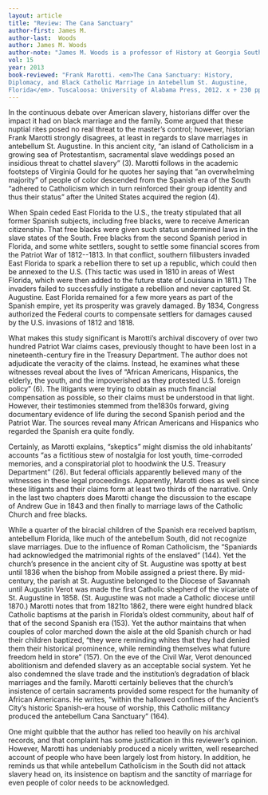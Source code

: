 ```yaml
---
layout: article
title: "Review: The Cana Sanctuary"
author-first: James M.
author-last:  Woods
author: James M. Woods
author-note: "James M. Woods is a professor of History at Georgia Southern University."
vol: 15
year: 2013
book-reviewed: "Frank Marotti. <em>The Cana Sanctuary: History, 
Diplomacy, and Black Catholic Marriage in Antebellum St. Augustine, 
Florida</em>. Tuscaloosa: University of Alabama Press, 2012. x + 230 pp. ISBN 978-0-8173-1747-8."
---
```


In the continuous debate over American slavery, historians differ over
the impact it had on black marriage and the family. Some argued that
these nuptial rites posed no real threat to the master’s control;
however, historian Frank Marotti strongly disagrees, at least in regards
to slave marriages in antebellum St. Augustine. In this ancient city,
“an island of Catholicism in a growing sea of Protestantism, sacramental
slave weddings posed an insidious threat to chattel slavery” (3).
Marotti follows in the academic footsteps of Virginia Gould for he
quotes her saying that “an overwhelming majority” of people of color
descended from the Spanish era of the South “adhered to Catholicism
which in turn reinforced their group identity and thus their status”
after the United States acquired the region (4).

When Spain ceded East Florida to the U.S., the treaty stipulated that
all former Spanish subjects, including free blacks, were to receive
American citizenship. That free blacks were given such status undermined
laws in the slave states of the South. Free blacks from the second
Spanish period in Florida, and some white settlers, sought to settle
some financial scores from the Patriot War of 1812--1813. In that
conflict, southern filibusters invaded East Florida to spark a rebellion
there to set up a republic, which could then be annexed to the U.S.
(This tactic was used in 1810 in areas of West Florida, which were then
added to the future state of Louisiana in 1811.) The invaders failed to
successfully instigate a rebellion and never captured St. Augustine.
East Florida remained for a few more years as part of the Spanish
empire, yet its prosperity was gravely damaged. By 1834, Congress
authorized the Federal courts to compensate settlers for damages caused
by the U.S. invasions of 1812 and 1818.

What makes this study significant is Marotti’s archival discovery of
over two hundred Patriot War claims cases, previously thought to have
been lost in a nineteenth-century fire in the Treasury Department. The
author does not adjudicate the veracity of the claims. Instead, he
examines what these witnesses reveal about the lives of “African
Americans, Hispanics, the elderly, the youth, and the impoverished as
they protested U.S. foreign policy” (6). The litigants were trying to
obtain as much financial compensation as possible, so their claims must
be understood in that light. However, their testimonies stemmed from
the1830s forward, giving documentary evidence of life during the second
Spanish period and the Patriot War. The sources reveal many African
Americans and Hispanics who regarded the Spanish era quite fondly.

Certainly, as Marotti explains, “skeptics” might dismiss the old
inhabitants’ accounts “as a fictitious stew of nostalgia for lost youth,
time-corroded memories, and a conspiratorial plot to hoodwink the U.S.
Treasury Department” (26). But federal officials apparently believed
many of the witnesses in these legal proceedings. Apparently, Marotti
does as well since these litigants and their claims form at least two
thirds of the narrative. Only in the last two chapters does Marotti
change the discussion to the escape of Andrew Gue in 1843 and then
finally to marriage laws of the Catholic Church and free blacks.

While a quarter of the biracial children of the Spanish era received
baptism, antebellum Florida, like much of the antebellum South, did not
recognize slave marriages. Due to the influence of Roman Catholicism,
the “Spaniards had acknowledged the matrimonial rights of the enslaved”
(144). Yet the church’s presence in the ancient city of St. Augustine
was spotty at best until 1836 when the bishop from Mobile assigned a
priest there. By mid-century, the parish at St. Augustine belonged to
the Diocese of Savannah until Augustin Verot was made the first Catholic
shepherd of the vicariate of St. Augustine in 1858. (St. Augustine was
not made a Catholic diocese until 1870.) Marotti notes that from 1821to
1862, there were eight hundred black Catholic baptisms at the parish in
Florida’s oldest community, about half of that of the second Spanish era
(153). Yet the author maintains that when couples of color marched down
the aisle at the old Spanish church or had their children baptized,
“they were reminding whites that they had denied them their historical
prominence, while reminding themselves what future freedom held in
store” (157). On the eve of the Civil War, Verot denounced abolitionism
and defended slavery as an acceptable social system. Yet he also
condemned the slave trade and the institution’s degradation of black
marriages and the family. Marotti certainly believes that the church’s
insistence of certain sacraments provided some respect for the humanity
of African Americans. He writes, “within the hallowed confines of the
Ancient’s City’s historic Spanish-era house of worship, this Catholic
militancy produced the antebellum Cana Sanctuary” (164).

One might quibble that the author has relied too heavily on his archival
records, and that complaint has some justification in this reviewer’s
opinion. However, Marotti has undeniably produced a nicely written, well
researched account of people who have been largely lost from history. In
addition, he reminds us that while antebellum Catholicism in the South
did not attack slavery head on, its insistence on baptism and the
sanctity of marriage for even people of color needs to be acknowledged.
